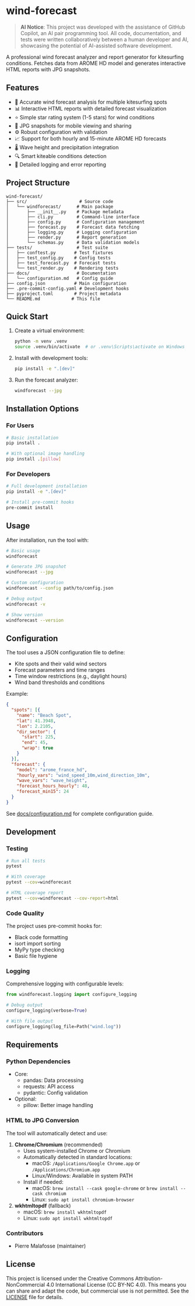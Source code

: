 # wind-forecast

> **AI Notice**: This project was developed with the assistance of GitHub Copilot, an AI pair programming tool. All code, documentation, and tests were written collaboratively between a human developer and AI, showcasing the potential of AI-assisted software development.

A professional wind forecast analyzer and report generator for kitesurfing conditions. Fetches data from AROME HD model and generates interactive HTML reports with JPG snapshots.

## Features

- 🌊 Accurate wind forecast analysis for multiple kitesurfing spots
- 📊 Interactive HTML reports with detailed forecast visualization
- ⭐ Simple star rating system (1-5 stars) for wind conditions
- 📱 JPG snapshots for mobile viewing and sharing
- ⚙️ Robust configuration with validation
- 📈 Support for both hourly and 15-minute AROME HD forecasts
- 🌡️ Wave height and precipitation integration
- 🔍 Smart kiteable conditions detection
- 📝 Detailed logging and error reporting

## Project Structure

```text
wind-forecast/
├── src/                    # Source code
│   └── windforecast/      # Main package
│       ├── __init__.py    # Package metadata
│       ├── cli.py         # Command-line interface
│       ├── config.py      # Configuration management
│       ├── forecast.py    # Forecast data fetching
│       ├── logging.py     # Logging configuration
│       ├── render.py      # Report generation
│       └── schemas.py     # Data validation models
├── tests/                 # Test suite
│   ├── conftest.py       # Test fixtures
│   ├── test_config.py    # Config tests
│   ├── test_forecast.py  # Forecast tests
│   └── test_render.py    # Rendering tests
├── docs/                  # Documentation
│   └── configuration.md   # Config guide
├── config.json           # Main configuration
├── .pre-commit-config.yaml # Development hooks
├── pyproject.toml        # Project metadata
└── README.md            # This file
```

## Quick Start

1. Create a virtual environment:
   ```bash
   python -m venv .venv
   source .venv/bin/activate  # or .venv\Scripts\activate on Windows
   ```

2. Install with development tools:
   ```bash
   pip install -e ".[dev]"
   ```

3. Run the forecast analyzer:
   ```bash
   windforecast --jpg
   ```

## Installation Options

### For Users

```bash
# Basic installation
pip install .

# With optional image handling
pip install .[pillow]
```

### For Developers

```bash
# Full development installation
pip install -e ".[dev]"

# Install pre-commit hooks
pre-commit install
```

## Usage

After installation, run the tool with:

```bash
# Basic usage
windforecast

# Generate JPG snapshot
windforecast --jpg

# Custom configuration
windforecast --config path/to/config.json

# Debug output
windforecast -v

# Show version
windforecast --version
```

## Configuration

The tool uses a JSON configuration file to define:

- Kite spots and their valid wind sectors
- Forecast parameters and time ranges
- Time window restrictions (e.g., daylight hours)
- Wind band thresholds and conditions

Example:
```json
{
  "spots": [{
    "name": "Beach Spot",
    "lat": 41.3948,
    "lon": 2.2105,
    "dir_sector": {
      "start": 225,
      "end": 45,
      "wrap": true
    }
  }],
  "forecast": {
    "model": "arome_france_hd",
    "hourly_vars": "wind_speed_10m,wind_direction_10m",
    "wave_vars": "wave_height",
    "forecast_hours_hourly": 48,
    "forecast_min15": 24
  }
}
```

See [docs/configuration.md](docs/configuration.md) for complete configuration guide.

## Development

### Testing

```bash
# Run all tests
pytest

# With coverage
pytest --cov=windforecast

# HTML coverage report
pytest --cov=windforecast --cov-report=html
```

### Code Quality

The project uses pre-commit hooks for:
- Black code formatting
- isort import sorting
- MyPy type checking
- Basic file hygiene

### Logging

Comprehensive logging with configurable levels:

```python
from windforecast.logging import configure_logging

# Debug output
configure_logging(verbose=True)

# With file output
configure_logging(log_file=Path("wind.log"))
```

## Requirements

### Python Dependencies
- Core:
  - pandas: Data processing
  - requests: API access
  - pydantic: Config validation
- Optional:
  - pillow: Better image handling

### HTML to JPG Conversion
The tool will automatically detect and use:
1. **Chrome/Chromium** (recommended)
   - Uses system-installed Chrome or Chromium
   - Automatically detected in standard locations:
     - macOS: `/Applications/Google Chrome.app` or `/Applications/Chromium.app`
     - Linux/Windows: Available in system PATH
   - Install if needed:
     - macOS: `brew install --cask google-chrome` or `brew install --cask chromium`
     - Linux: `sudo apt install chromium-browser`
2. **wkhtmltopdf** (fallback)
   - macOS: `brew install wkhtmltopdf`
   - Linux: `sudo apt install wkhtmltopdf`

### Contributors

- Pierre Malafosse (maintainer)

## License

This project is licensed under the Creative Commons Attribution-NonCommercial 4.0 International License (CC BY-NC 4.0). This means you can share and adapt the code, but commercial use is not permitted. See the [LICENSE](LICENSE) file for details.
